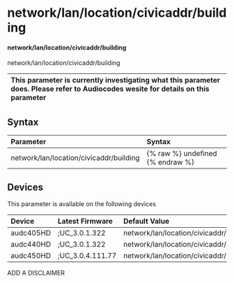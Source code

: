﻿---
description: network/lan/location/civicaddr/building
search: false
---

# network/lan/location/civicaddr/building

#### network/lan/location/civicaddr/building

network/lan/location/civicaddr/building


| This parameter is currently investigating what this parameter does. Please refer to Audiocodes wesite for details on this parameter | 
| :--- |

## Syntax
| Parameter | Syntax |
| :--- | :--- |
|network/lan/location/civicaddr/building | {% raw %} undefined {% endraw %}|

## Devices
This parameter is available on the following devices

| Device | Latest Firmware | Default Value |
|:---|:---|:---|
| audc405HD | ;UC_3.0.1.322 | network/lan/location/civicaddr/building= 
| audc440HD | ;UC_3.0.1.322 | network/lan/location/civicaddr/building= 
| audc450HD | ;UC_3.0.4.111.77 | network/lan/location/civicaddr/building= 

ADD A DISCLAIMER
